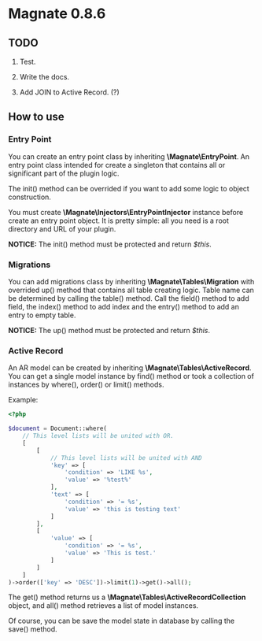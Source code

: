 # Magnate 0.8.6

## TODO

1. Test.

2. Write the docs.

3. Add JOIN to Active Record. (?)

## How to use

### Entry Point

You can create an entry point class by inheriting **\Magnate\EntryPoint**. An entry point class intended for create a singleton that contains all or significant part of the plugin logic.

The init() method can be overrided if you want to add some logic to object construction.

You must create **\Magnate\Injectors\EntryPointInjector** instance before create an entry point object. It is pretty simple: all you need is a root directory and URL of your plugin.

**NOTICE:** The init() method must be protected and return *$this*.

### Migrations

You can add migrations class by inheriting **\Magnate\Tables\Migration** with overrided up() method that contains all table creating logic. Table name can be determined by calling the table() method. Call the field() method to add field, the index() method to add index and the entry() method to add an entry to empty table.

**NOTICE:** The up() method must be protected and return *$this*.

### Active Record

An AR model can be created by inheriting **\Magnate\Tables\ActiveRecord**. You can get a single model instance by find() method or took a collection of instances by where(), order() or limit() methods.

Example:

```php
<?php

$document = Document::where(
    // This level lists will be united with OR.
    [
        [
            // This level lists will be united with AND
            'key' => [
                'condition' => 'LIKE %s',
                'value' => '%test%'
            ],
            'text' => [
                'condition' => '= %s',
                'value' => 'this is testing text'
            ]
        ],
        [
            'value' => [
                'condition' => '= %s',
                'value' => 'This is test.'
            ]
        ]
    ]
)->order(['key' => 'DESC'])->limit(1)->get()->all();

```

The get() method returns us a **\Magnate\Tables\ActiveRecordCollection** object, and all() method retrieves a list of model instances.

Of course, you can be save the model state in database by calling the save() method.
